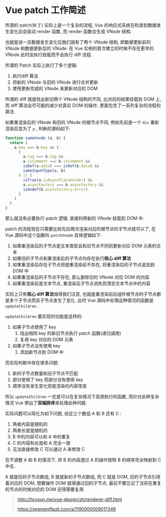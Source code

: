 # Vue patch 工作简述

所谓的 patch(补丁) 实际上是一个复杂的流程, Vue 的响应式系统在检查到数据发生变化后会驱动 render 函数, 而 render 函数会生成 VNode 结构.

也就是说一旦数据发生变化后我们就有了两个 VNode 结构, 即数据更新前的 VNode 和数据更新后的 VNode. 在 Vue 实例的首次建立的时候不存在更早的 VNode 此时会执行挂载而不会执行 diff 流程.

所谓的 Patch 实际上执行了多个逻辑:

1. 执行diff 算法
2. 将新的 VNode 与旧的 VNode 进行合并更新
3. 使用更新完成的 VNode 来更新对应的 DOM

所谓的 diff 就是找出新旧两个 VNode 结构的不同, 比对后的结果挂载到 DOM 上, 而 diff 算法会尽可能的减少对真实 DOM 的操作, 里面包含了一系列复杂的流程和算法.

如果重渲染后的 VNode 和旧的 VNode 的根节点不同, 例如先前是一个 `div` 重新渲染后变为了 `p` , 判断的源码如下:

```javascript
function sameVnode (a, b) {
  return (
    a.key === b.key && (
      (
        a.tag === b.tag &&
        a.isComment === b.isComment &&
        isDef(a.data) === isDef(b.data) &&
        sameInputType(a, b)
      ) || (
        isTrue(a.isAsyncPlaceholder) &&
        a.asyncFactory === b.asyncFactory &&
        isUndef(b.asyncFactory.error)
      )
    )
  )
}
```

那么就没有必要执行 patch 逻辑, 直接利用新的 VNode 挂载到 DOM 中.

patch 的流程现在只需要比较先后两次渲染对应的根节点的子节点就可以了, 在 Vue 源码中这个函数叫 `patchVnode` 具体逻辑如下:

1. 如果重渲染后的子节点是文本类型且和旧节点不同则更新对应 DOM 元素的文本
2. 如果旧的子节点和重渲染后的子节点均存在执行**核心 diff 算法**
3. 如果重渲染后存在子节点但是重渲染前不存在, 将重渲染后的子节点追加到 DOM 中
4. 如果重渲染后的子节点不存在, 那么删除旧的 VNode 对应 DOM 的内容
5. 如果重渲染前是文本节点, 重渲染后子节点消失则清空文本节点中的内容

实际上只有**核心 diff 算法**值得我们注意, 也就是重渲染前后组件根节点的子节点都是多个子节点而且子节点发生了变化. 此时 Vue 源码中处理这种情况的函数是 `updateChildren` .

`updateChildren` 要实现的功能是这样的:

1. 如果子节点使用了 key
   1. 找出相同 key 的新旧节点执行 patch 函数(递归调用)
   2. 复用 key 对应的 DOM 元素
2. 如果子节点没有使用 key
   1. 添加新节点到 DOM 中

而实际判断中存在很多问题:

1. 新的子节点数量和旧子节点不匹配
2. 部分使用了 key 而部分没有使用 key
3. 顺序没有发生变化但是渲染的内容改变

所以 `updateChildren` 一定是可以在复杂情况下高效执行的函数, 而针对此种复杂情况 Vue 祭出了**双端排序**来处理此种问题.

实际问题可以简化为如下问题, 给定三个数组 A 和 B 还有 C :

1. 两者内容是随机的
2. 两者长度是随机的
3. B 中的内容可以和 A 中的重复
4. C 的内容和长度和 A 完全一致
5. 无法直接修改 C 可以通过 A 来修改 C

在不调整 A 和 B 的情况下, 将 B 的内容透过 A 的操作按照 B 的顺序完全映射到 C 中去.

A 就是旧的子节点数组, B 就是新的子节点数组, 而 C 就是 DOM, 旧的子节点引用着对应的 DOM, 想要操作 DOM 就得通过旧的子节点, 最后不要忘记了当存在重复的节点的时候对应的 DOM 还得需要复用.

> http://hcysun.me/vue-design/zh/renderer-diff.html
>
> https://segmentfault.com/a/1190000009017349